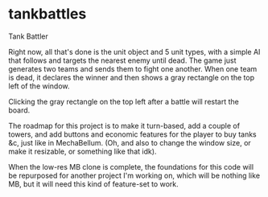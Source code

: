 # tankbattles
Tank Battler

Right now, all that's done is the unit object and 5 unit types, with a simple AI that follows and targets the nearest enemy until dead. The game just generates two teams and sends them to fight one another. When one team is dead, it declares the winner and then shows a gray rectangle on the top left of the window.

Clicking the gray rectangle on the top left after a battle will restart the board.

The roadmap for this project is to make it turn-based, add a couple of towers, and add buttons and economic features for the player to buy tanks &c, just like in MechaBellum. (Oh, and also to change the window size, or make it resizable, or something like that idk).

When the low-res MB clone is complete, the foundations for this code will be repurposed for another project I'm working on, which will be nothing like MB, but it will need this kind of feature-set to work.
